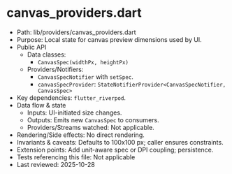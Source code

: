 # canvas_providers.dart

- Path: lib/providers/canvas_providers.dart
- Purpose: Local state for canvas preview dimensions used by UI.
- Public API
  - Data classes:
    - `CanvasSpec(widthPx, heightPx)`
  - Providers/Notifiers:
    - `CanvasSpecNotifier` with `setSpec`.
    - `canvasSpecProvider`: `StateNotifierProvider<CanvasSpecNotifier, CanvasSpec>`
- Key dependencies: `flutter_riverpod`.
- Data flow & state
  - Inputs: UI-initiated size changes.
  - Outputs: Emits new `CanvasSpec` to consumers.
  - Providers/Streams watched: Not applicable.
- Rendering/Side effects: No direct rendering.
- Invariants & caveats: Defaults to 100x100 px; caller ensures constraints.
- Extension points: Add unit-aware spec or DPI coupling; persistence.
- Tests referencing this file: Not applicable
- Last reviewed: 2025-10-28
